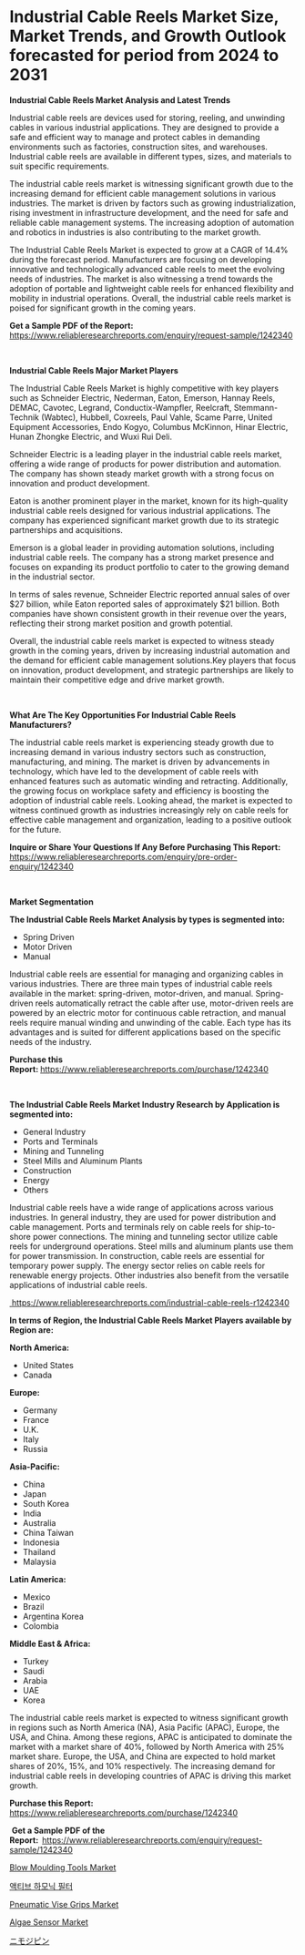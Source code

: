 <p><h1>Industrial Cable Reels Market Size, Market Trends, and Growth Outlook forecasted for period from 2024 to 2031</h1></p><p><strong>Industrial Cable Reels Market Analysis and Latest Trends</strong></p>
<p><p>Industrial cable reels are devices used for storing, reeling, and unwinding cables in various industrial applications. They are designed to provide a safe and efficient way to manage and protect cables in demanding environments such as factories, construction sites, and warehouses. Industrial cable reels are available in different types, sizes, and materials to suit specific requirements.</p><p>The industrial cable reels market is witnessing significant growth due to the increasing demand for efficient cable management solutions in various industries. The market is driven by factors such as growing industrialization, rising investment in infrastructure development, and the need for safe and reliable cable management systems. The increasing adoption of automation and robotics in industries is also contributing to the market growth.</p><p>The Industrial Cable Reels Market is expected to grow at a CAGR of 14.4% during the forecast period. Manufacturers are focusing on developing innovative and technologically advanced cable reels to meet the evolving needs of industries. The market is also witnessing a trend towards the adoption of portable and lightweight cable reels for enhanced flexibility and mobility in industrial operations. Overall, the industrial cable reels market is poised for significant growth in the coming years.</p></p>
<p><strong>Get a Sample PDF of the Report:&nbsp;</strong> <a href="https://www.reliableresearchreports.com/enquiry/request-sample/1242340">https://www.reliableresearchreports.com/enquiry/request-sample/1242340</a></p>
<p>&nbsp;</p>
<p><strong>Industrial Cable Reels Major Market Players</strong></p>
<p><p>The Industrial Cable Reels Market is highly competitive with key players such as Schneider Electric, Nederman, Eaton, Emerson, Hannay Reels, DEMAC, Cavotec, Legrand, Conductix-Wampfler, Reelcraft, Stemmann-Technik (Wabtec), Hubbell, Coxreels, Paul Vahle, Scame Parre, United Equipment Accessories, Endo Kogyo, Columbus McKinnon, Hinar Electric, Hunan Zhongke Electric, and Wuxi Rui Deli.</p><p>Schneider Electric is a leading player in the industrial cable reels market, offering a wide range of products for power distribution and automation. The company has shown steady market growth with a strong focus on innovation and product development.</p><p>Eaton is another prominent player in the market, known for its high-quality industrial cable reels designed for various industrial applications. The company has experienced significant market growth due to its strategic partnerships and acquisitions.</p><p>Emerson is a global leader in providing automation solutions, including industrial cable reels. The company has a strong market presence and focuses on expanding its product portfolio to cater to the growing demand in the industrial sector.</p><p>In terms of sales revenue, Schneider Electric reported annual sales of over $27 billion, while Eaton reported sales of approximately $21 billion. Both companies have shown consistent growth in their revenue over the years, reflecting their strong market position and growth potential.</p><p>Overall, the industrial cable reels market is expected to witness steady growth in the coming years, driven by increasing industrial automation and the demand for efficient cable management solutions.Key players that focus on innovation, product development, and strategic partnerships are likely to maintain their competitive edge and drive market growth.</p></p>
<p>&nbsp;</p>
<p><strong>What Are The Key Opportunities For Industrial Cable Reels Manufacturers?</strong></p>
<p><p>The industrial cable reels market is experiencing steady growth due to increasing demand in various industry sectors such as construction, manufacturing, and mining. The market is driven by advancements in technology, which have led to the development of cable reels with enhanced features such as automatic winding and retracting. Additionally, the growing focus on workplace safety and efficiency is boosting the adoption of industrial cable reels. Looking ahead, the market is expected to witness continued growth as industries increasingly rely on cable reels for effective cable management and organization, leading to a positive outlook for the future.</p></p>
<p><strong>Inquire or Share Your Questions If Any Before Purchasing This Report:</strong> <a href="https://www.reliableresearchreports.com/enquiry/pre-order-enquiry/1242340">https://www.reliableresearchreports.com/enquiry/pre-order-enquiry/1242340</a></p>
<p>&nbsp;</p>
<p><strong>Market Segmentation</strong></p>
<p><strong>The Industrial Cable Reels Market Analysis by types is segmented into:</strong></p>
<p><ul><li>Spring Driven</li><li>Motor Driven</li><li>Manual</li></ul></p>
<p><p>Industrial cable reels are essential for managing and organizing cables in various industries. There are three main types of industrial cable reels available in the market: spring-driven, motor-driven, and manual. Spring-driven reels automatically retract the cable after use, motor-driven reels are powered by an electric motor for continuous cable retraction, and manual reels require manual winding and unwinding of the cable. Each type has its advantages and is suited for different applications based on the specific needs of the industry.</p></p>
<p><strong>Purchase this Report:&nbsp;</strong><a href="https://www.reliableresearchreports.com/purchase/1242340">https://www.reliableresearchreports.com/purchase/1242340</a></p>
<p>&nbsp;</p>
<p><strong>The Industrial Cable Reels Market Industry Research by Application is segmented into:</strong></p>
<p><ul><li>General Industry</li><li>Ports and Terminals</li><li>Mining and Tunneling</li><li>Steel Mills and Aluminum Plants</li><li>Construction</li><li>Energy</li><li>Others</li></ul></p>
<p><p>Industrial cable reels have a wide range of applications across various industries. In general industry, they are used for power distribution and cable management. Ports and terminals rely on cable reels for ship-to-shore power connections. The mining and tunneling sector utilize cable reels for underground operations. Steel mills and aluminum plants use them for power transmission. In construction, cable reels are essential for temporary power supply. The energy sector relies on cable reels for renewable energy projects. Other industries also benefit from the versatile applications of industrial cable reels.</p></p>
<p><a href="https://www.reliableresearchreports.com/industrial-cable-reels-r1242340">&nbsp;https://www.reliableresearchreports.com/industrial-cable-reels-r1242340</a></p>
<p><strong>In terms of Region, the Industrial Cable Reels Market Players available by Region are:</strong></p>
<p>
    <p> <strong> North America: </strong>
        <ul>
            <li>United States</li>
            <li>Canada</li>
        </ul>
        </p> 
    <p> <strong> Europe: </strong>
        <ul>
            <li>Germany</li>
            <li>France</li>
            <li>U.K.</li>
            <li>Italy</li>
            <li>Russia</li>
        </ul>
        </p> 
    <p> <strong> Asia-Pacific: </strong>
        <ul>
            <li>China</li>
            <li>Japan</li>
            <li>South Korea</li>
            <li>India</li>
            <li>Australia</li>
            <li>China Taiwan</li>
            <li>Indonesia</li>
            <li>Thailand</li>
            <li>Malaysia</li>
        </ul>
        </p> 
    <p> <strong> Latin America: </strong>
        <ul>
            <li>Mexico</li>
            <li>Brazil</li>
            <li>Argentina Korea</li>
            <li>Colombia</li>
        </ul>
        </p> 
    <p> <strong> Middle East & Africa: </strong>
        <ul>
            <li>Turkey</li>
            <li>Saudi</li>
            <li>Arabia</li>
            <li>UAE</li>
            <li>Korea</li>
        </ul>
    </p>
    </p>
<p><p>The industrial cable reels market is expected to witness significant growth in regions such as North America (NA), Asia Pacific (APAC), Europe, the USA, and China. Among these regions, APAC is anticipated to dominate the market with a market share of 40%, followed by North America with 25% market share. Europe, the USA, and China are expected to hold market shares of 20%, 15%, and 10% respectively. The increasing demand for industrial cable reels in developing countries of APAC is driving this market growth.</p></p>
<p><strong>Purchase this Report: </strong><a href="https://www.reliableresearchreports.com/purchase/1242340">https://www.reliableresearchreports.com/purchase/1242340</a></p>
<p>&nbsp;<strong>Get a Sample PDF of the Report:&nbsp;&nbsp;</strong><a href="https://www.reliableresearchreports.com/enquiry/request-sample/1242340">https://www.reliableresearchreports.com/enquiry/request-sample/1242340</a></p>
<p><strong></strong></p>
<p><p><a href="https://www.linkedin.com/pulse/decoding-blow-moulding-tools-market-metrics-share-trends-0zpee?trackingId=m3VXs3jWP1bORI%2F3tke8qw%3D%3D">Blow Moulding Tools Market</a></p><p><a href="https://github.com/iansanftyord09878/Market-Research-Report-List-1/blob/main/369762032257.md">액티브 하모닉 필터</a></p><p><a href="https://www.linkedin.com/pulse/decoding-pneumatic-vise-grips-market-metrics-share-t9phe?trackingId=8XycBK9VwRlhZaYYMkDSjA%3D%3D">Pneumatic Vise Grips Market</a></p><p><a href="https://github.com/gulaimolin/Market-Research-Report-List-4/blob/main/algae-sensor-market.md">Algae Sensor Market</a></p><p><a href="https://github.com/ppmazlotr77499/Market-Research-Report-List-1/blob/main/177502235065.md">ニモジピン</a></p></p>